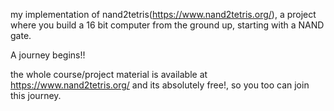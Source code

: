 <!-- @format -->

my implementation of nand2tetris(https://www.nand2tetris.org/), a project where you build a 16 bit computer from the ground up, starting with a NAND gate.

A journey begins!!

the whole course/project material is available at https://www.nand2tetris.org/ and its absolutely free!, so you too can join this journey.
